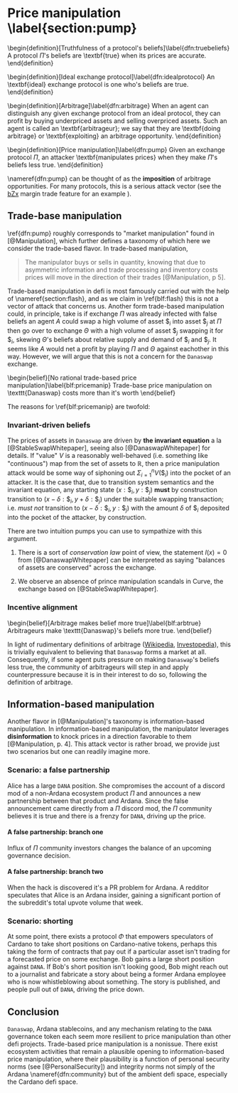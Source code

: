 # Price manipulation \label{section:pump}

\begin{definition}[Truthfulness of a protocol's beliefs]\label{dfn:truebeliefs}
A protocol $\Pi$'s beliefs are \textbf{true} when its prices are accurate.
\end{definition}

\begin{definition}[Ideal exchange protocol]\label{dfn:idealprotocol}
An \textbf{ideal} exchange protocol is one who's beliefs are true.
\end{definition}

\begin{definition}[Arbitrage]\label{dfn:arbitrage}
When an agent can distinguish any given exchange protocol from an ideal protocol, they can profit by buying underpriced assets and selling overpriced assets. Such an agent is called an \textbf{arbitrageur}; we say that they are \textbf{doing arbitrage} or \textbf{exploiting} an arbitrage opportunity. 
\end{definition}

\begin{definition}[Price manipulation]\label{dfn:pump}
Given an exchange protocol $\Pi$, an attacker \textbf{manipulates prices} when they make $\Pi$'s beliefs less true. 
\end{definition}

\nameref{dfn:pump} can be thought of as the **imposition** of arbitrage opportunities. For many protocols, this is a serious attack vector (see the [bZx](https://bzx.network/) margin trade feature for an example [](https://blog.peckshield.com/2020/02/15/bZx/)). 

## Trade-base manipulation

\ref{dfn:pump} roughly corresponds to "market manipulation" found in [@Manipulation], which further defines a taxonomy of which here we consider the trade-based flavor. In trade-based manipulation, 

> The manipulator buys or sells in quantity, knowing that due to asymmetric information and trade processing and inventory costs prices will move in the direction of their trades [@Manipulation, p 5].

Trade-based manipulation in defi is most famously carried out with the help of \nameref{section:flash}, and as we claim in \ref{blf:flash} this is not a vector of attack that concerns us. Another form trade-based manipulation could, in principle, take is if exchange $\Pi$ was already infected with false beliefs an agent $A$ could swap a high volume of asset $\$_i$ into asset $\$_j$ at $\Pi$ then go over to exchange $\Theta$ with a high volume of asset $\$_j$ swapping it for $\$_i$, skewing $\Theta$'s beliefs about relative supply and demand of $\$_i$ and $\$_j$. It seems like $A$ would net a profit by playing $\Pi$ and $\Theta$ against eachother in this way. However, we will argue that this is not a concern for the `Danaswap` exchange. 

\begin{belief}[No rational trade-based price manipulation]\label{blf:pricemanip}
Trade-base price manipulation on \texttt{Danaswap} costs more than it's worth
\end{belief}

The reasons for \ref{blf:pricemanip} are twofold: 

### Invariant-driven beliefs

The prices of assets in `Danaswap` are driven by **the invariant equation** a la [@StableSwapWhitepaper], seeing also [@DanaswapWhitepaper] for details. If "value" $V$ is a reasonably well-behaved (i.e. something like "continuous") map from the set of assets to $\mathbb{R}$, then a price manipulation attack would be some way of siphoning out $\Sigma_{i = 1}^{n} V(\$_i)$ into the pocket of an attacker. It is the case that, due to transition system semantics and the invariant equation, any starting state $(x : \$_i, y: \$_j)$ **must** by construction transition to $(x - \delta : \$_i, y + \delta : \$_j)$ under the suitable swapping transaction; i.e. _must not_ transition to $(x - \delta : \$_i, y : \$_j)$ with the amount $\delta$ of $\$_i$ deposited into the pocket of the attacker, by construction. 

There are two intuition pumps you can use to sympathize with this argument. 

1. There is a sort of _conservation law_ point of view, the statement $I(x) = 0$ from [@DanaswapWhitepaper] can be interpreted as saying "balances of assets are conserved" across the exchange. 

2. We observe an absence of prince manipulation scandals in Curve, the exchange based on [@StableSwapWhitepaper]. 

### Incentive alignment

\begin{belief}[Arbitrage makes belief more true]\label{blf:arbtrue}
Arbitrageurs make \texttt{Danaswap}'s beliefs more true.
\end{belief}

In light of rudimentary definitions of arbitrage ([Wikipedia](https://en.wikipedia.org/wiki/Arbitrage#Price_convergence), [Investopedia](https://www.investopedia.com/terms/a/arbitrage.asp)), this is trivially equivalent to believing that `Danaswap` forms a market at all. Consequently, if some agent puts pressure on making `Danaswap`'s beliefs less true, the community of arbitrageurs will step in and apply counterpressure because it is in their interest to do so, following the definition of arbitrage. 

## Information-based manipulation

Another flavor in [@Manipulation]'s taxonomy is information-based manipulation. In information-based manipulation, the manipulator leverages **disinformation** to knock prices in a direction favorable to them [@Manipulation, p. 4]. This attack vector is rather broad, we provide just two scenarios but one can readily imagine more. 

### Scenario: a false partnership 
Alice has a large `DANA` position. She compromises the account of a discord mod of a non-Ardana ecosystem product $\Pi$ and announces a new partnership between that product and Ardana. Since the false announcement came directly from a $\Pi$ discord mod, the $\Pi$ community believes it is true and there is a frenzy for `DANA`, driving up the price. 

#### A false partnership: branch one 
Influx of $\Pi$ community investors changes the balance of an upcoming governance decision.

#### A false partnership: branch two
When the hack is discovered it's a PR problem for Ardana. A redditor speculates that Alice is an Ardana insider, gaining a significant portion of the subreddit's total upvote volume that week.

### Scenario: shorting
At some point, there exists a protocol $\Phi$ that empowers speculators of Cardano to take short positions on Cardano-native tokens, perhaps this taking the form of contracts that pay out if a particular asset isn't trading for a forecasted price on some exchange. Bob gains a large short position against `DANA`. If Bob's short position isn't looking good, Bob might reach out to a journalist and fabricate a story about being a former Ardana employee who is now whistleblowing about something. The story is published, and people pull out of `DANA`, driving the price down.

## Conclusion 

`Danaswap`, Ardana stablecoins, and any mechanism relating to the `DANA` governance token each seem more resilient to price manipulation than other defi projects. Trade-based price manipulation is a nonissue. There exist ecosystem activities that remain a plausible opening to information-based price manipulation, where their plausibility is a function of personal security norms (see [@PersonalSecurity]) and integrity norms not simply of the Ardana \nameref{dfn:community} but of the ambient defi space, especially the Cardano defi space.

